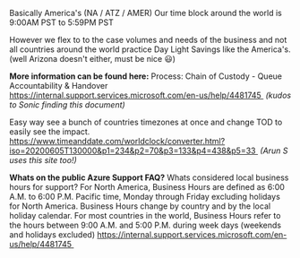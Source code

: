 Basically America's (NA / ATZ / AMER) Our time block around the world is 9:00AM PST to 5:59PM PST

However we flex to to the case volumes and needs of the business and not all countries around the world practice Day Light Savings like the America's. (well Arizona doesn't either, must be nice 😃)

**More information can be found here:**
Process: Chain of Custody - Queue Accountability & Handover
https://internal.support.services.microsoft.com/en-us/help/4481745 
_(kudos to Sonic finding this document)_

Easy way see a bunch of countries timezones at once and change TOD to easily see the impact.
https://www.timeanddate.com/worldclock/converter.html?iso=20200605T130000&p1=234&p2=70&p3=133&p4=438&p5=33 
_(Arun S uses this site too!)_

**Whats on the public Azure Support FAQ?**
Whats considered local business hours for support?
For North America, Business Hours are defined as 6:00 A.M. to 6:00 P.M. Pacific time, Monday through Friday excluding holidays for North America. Business Hours change by country and by the local holiday calendar. For most countries in the world, Business Hours refer to the hours between 9:00 A.M. and 5:00 P.M. during week days (weekends and holidays excluded)
https://internal.support.services.microsoft.com/en-us/help/4481745 